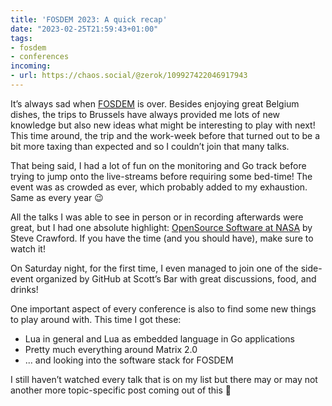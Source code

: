 ```yaml
---
title: 'FOSDEM 2023: A quick recap'
date: "2023-02-25T21:59:43+01:00"
tags:
- fosdem
- conferences
incoming:
- url: https://chaos.social/@zerok/109927422046917943 
---
```


It’s always sad when [FOSDEM](https://fosdem.org) is over. Besides enjoying great Belgium dishes, the trips to Brussels have always provided me lots of new knowledge but also new ideas what might be interesting to play with next! This time around, the trip and the work-week before that turned out to be a bit more taxing than expected and so I couldn’t join that many talks.

That being said, I had a lot of fun on the monitoring and Go track before trying to jump onto the live-streams before requiring some bed-time! The event was as crowded as ever, which probably added to my exhaustion. Same as every year 😉

All the talks I was able to see in person or in recording afterwards were great, but I had one absolute highlight: [OpenSource Software at NASA](https://fosdem.org/2023/schedule/event/nasa/) by Steve Crawford. If you have the time (and you should have), make sure to watch it!

On Saturday night, for the first time, I even managed to join one of the side-event organized by GitHub at Scott’s Bar with great discussions, food, and drinks!

One important aspect of every conference is also to find some new things to play around with. This time I got these:

- Lua in general and Lua as embedded language in Go applications
- Pretty much everything around Matrix 2.0
- ... and looking into the software stack for FOSDEM

I still haven’t watched every talk that is on my list but there may or may not another more topic-specific post coming out of this 🙂